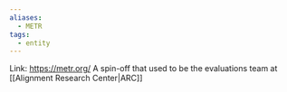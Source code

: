 ```yaml
---
aliases:
  - METR
tags:
  - entity
---
```

Link: https://metr.org/
A spin-off that used to be the evaluations team at [[Alignment Research Center|ARC]]
